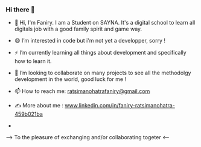 ### Hi there 👋

- 👋 Hi, I'm Faniry. I am a Student on SAYNA. It's a digital school to learn all digitals job with a good family spirit and game way.
- 😄 I’m interested in code but i'm not yet a developper, sorry !
- ⚡ I’m currently learning all things about  development and specifically how to learn it.
- 🤔 I’m looking to collaborate on many projects to see all the methodolgy development in the world, good luck for me !
- 📫 How to reach me: ratsimanohatrafaniry@gmail.com

- ✍️ More about me : www.linkedin.com/in/faniry-ratsimanohatra-459b021ba
-  
--> To the pleasure of exchanging and/or collaborating togeter <--
